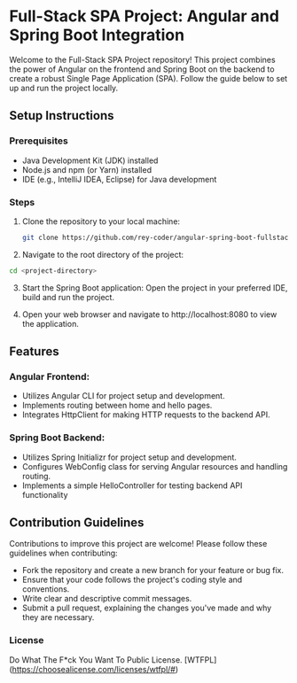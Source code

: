 # Full-Stack SPA Project: Angular and Spring Boot Integration

Welcome to the Full-Stack SPA Project repository! This project combines the power of Angular on the frontend and Spring Boot on the backend to create a robust Single Page Application (SPA). Follow the guide below to set up and run the project locally.

## Setup Instructions

### Prerequisites
- Java Development Kit (JDK) installed
- Node.js and npm (or Yarn) installed
- IDE (e.g., IntelliJ IDEA, Eclipse) for Java development

### Steps
1. Clone the repository to your local machine:
   ```bash
   git clone https://github.com/rey-coder/angular-spring-boot-fullstack

2. Navigate to the root directory of the project:

```bash
cd <project-directory>
```

3. Start the Spring Boot application:
Open the project in your preferred IDE, build and run the project.

4. Open your web browser and navigate to http://localhost:8080 to view the application.

## Features

### Angular Frontend:
*   Utilizes Angular CLI for project setup and development.
*   Implements routing between home and hello pages.
*   Integrates HttpClient for making HTTP requests to the backend API.

### Spring Boot Backend:
*   Utilizes Spring Initializr for project setup and development.
*   Configures WebConfig class for serving Angular resources and handling routing.
*   Implements a simple HelloController for testing backend API functionality

##  Contribution Guidelines

Contributions to improve this project are welcome! Please follow these guidelines when contributing:

*   Fork the repository and create a new branch for your feature or bug fix.
*   Ensure that your code follows the project's coding style and conventions.
*   Write clear and descriptive commit messages.
*   Submit a pull request, explaining the changes you've made and why they are necessary.

### License

Do What The F*ck You Want To Public License. [WTFPL] (https://choosealicense.com/licenses/wtfpl/#)

